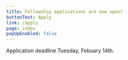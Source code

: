 ```yaml
---
title: Fellowship applications are now open!
buttonText: Apply
link: /apply
page: index
popUpEnabled: false
---
```

Application deadline Tuesday, Febuary 14th.